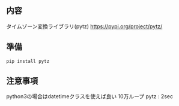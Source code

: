 ## 内容
タイムゾーン変換ライブラリ(pytz)
https://pypi.org/project/pytz/

## 準備
```
pip install pytz
```

## 注意事項
python3の場合はdatetimeクラスを使えば良い
10万ループ
pytz : 2sec
